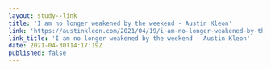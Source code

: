```yaml
---
layout: study--link
title: 'I am no longer weakened by the weekend - Austin Kleon'
link: 'https://austinkleon.com/2021/04/19/i-am-no-longer-weakened-by-the-weekend/'
link_title: 'I am no longer weakened by the weekend - Austin Kleon'
date: 2021-04-30T14:17:19Z
published: false
---
```


